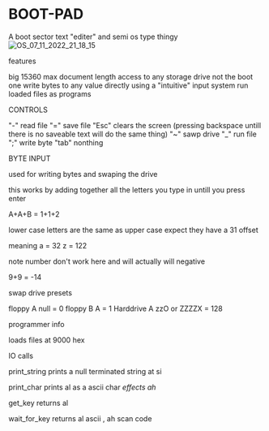 # BOOT-PAD
A boot sector text "editer" and semi os type thingy
![OS_07_11_2022_21_18_15](https://user-images.githubusercontent.com/107817366/200459574-156a9373-a700-483c-8020-aa9fda5558f1.png)

features

big 15360 max document length
access to any storage drive not the boot one
write bytes to any value directly using a "intuitive" input system
run loaded files as programs


CONTROLS

"-" read file
"=" save file
"Esc" clears the screen (pressing backspace untill there is no saveable text will do the same thing)
"~" sawp drive
"_" run file 
";" write byte
"tab" nonthing

BYTE INPUT

used for writing bytes and swaping the drive

this works by adding together all the letters you type in untill you press enter

A+A+B = 1+1+2

lower case letters are the same as upper case expect they have a 31 offset

meaning a = 32 z = 122 

note number don't work here
and will actually will negative

9+9 = -14



swap drive presets

floppy A      null = 0
floppy B      A    = 1
Harddrive A   zzO or ZZZZX = 128



programmer info

loads files at 9000 hex



IO calls

print_string
prints a null terminated string at si

print_char
prints al as a ascii char
*effects ah* 

get_key
returns al

wait_for_key
returns al ascii , ah scan code



